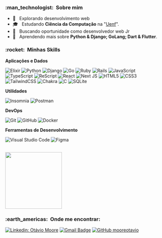 
<h3> :man_technologist: &nbsp;Sobre mim </h3>

- 🤔 &nbsp; Explorando desenvolvimento web
- 🎓 &nbsp; Estudando **Ciência da Computaçâo** na "[Uenf](https://uenf.br)".
- 💼 &nbsp; Buscando oportunidade como desenvolvedor web Jr
- 🌱 &nbsp; Aprendendo mais sobre **Python & Django; GoLang; Dart & Flutter**.

<h3> :rocket: &nbsp;Minhas Skills </h3>

**Aplicações e Dados**

  ![Elixir](https://img.shields.io/badge/elixir-%234B275F.svg?style=for-the-badge&logo=elixir&logoColor=white)
  ![Python](https://img.shields.io/badge/python-3670A0?style=for-the-badge&logo=python&logoColor=ffdd54)
  ![Django](https://img.shields.io/badge/django-%23092E20.svg?style=for-the-badge&logo=django&logoColor=white)
  ![Go](https://img.shields.io/badge/go-%2300ADD8.svg?style=for-the-badge&logo=go&logoColor=white)
  ![Ruby](https://img.shields.io/badge/ruby-%23CC342D.svg?style=for-the-badge&logo=ruby&logoColor=white)
  ![Rails](https://img.shields.io/badge/rails-%23CC0000.svg?style=for-the-badge&logo=ruby-on-rails&logoColor=white)
  ![JavaScript](https://img.shields.io/badge/javascript-%23323330.svg?style=for-the-badge&logo=javascript&logoColor=%23F7DF1E)
  ![TypeScript](https://img.shields.io/badge/typescript-%23007ACC.svg?style=for-the-badge&logo=typescript&logoColor=white)
  ![ReScript](https://img.shields.io/badge/rescript-%2314162c?style=for-the-badge&logo=rescript&logoColor=e34c4c)
  ![React](https://img.shields.io/badge/react-%2320232a.svg?style=for-the-badge&logo=react&logoColor=%2361DAFB)
  ![Next JS](https://img.shields.io/badge/Next-black?style=for-the-badge&logo=next.js&logoColor=white)
  ![HTML5](https://img.shields.io/badge/html5-%23E34F26.svg?style=for-the-badge&logo=html5&logoColor=white)
  ![CSS3](https://img.shields.io/badge/css3-%231572B6.svg?style=for-the-badge&logo=css3&logoColor=white)
  ![TailwindCSS](https://img.shields.io/badge/tailwindcss-%2338B2AC.svg?style=for-the-badge&logo=tailwind-css&logoColor=white)
  ![Chakra](https://img.shields.io/badge/chakra-%234ED1C5.svg?style=for-the-badge&logo=chakraui&logoColor=white)
  ![C](https://img.shields.io/badge/c-%2300599C.svg?style=for-the-badge&logo=c&logoColor=white)
  ![SQLite](https://img.shields.io/badge/sqlite-%2307405e.svg?style=for-the-badge&logo=sqlite&logoColor=white)

**Utilidades**

  ![Insomnia](https://img.shields.io/badge/-Insomnia-333333?style=flat&logo=insomnia)
  ![Postman](https://img.shields.io/badge/-Postman-333333?style=flat&logo=postman)

**DevOps**

  ![Git](https://img.shields.io/badge/-Git-333333?style=flat&logo=git)
  ![GitHub](https://img.shields.io/badge/-GitHub-333333?style=flat&logo=github)
  ![Docker](https://img.shields.io/badge/-Docker-333333?style=flat&logo=docker)

**Ferramentas de Desenvolvimento**

  ![Visual Studio Code](https://img.shields.io/badge/-Visual%20Studio%20Code-333333?style=flat&logo=visual-studio-code&logoColor=007ACC)
  ![Figma](https://img.shields.io/badge/-Figma-333333?style=flat&logo=figma&logoColor=007ACC)

<br/>

<a href="https://github.com/mooreotavio">
  <img height="180em" src="https://github-readme-stats.vercel.app/api?username=mooreotavio&theme=dracula&show_icons=true" />
</a>

<br/>

<h3> :earth_americas: &nbsp;Onde me encontrar: </h3> 

[![Linkedin: Otávio Moore](https://img.shields.io/badge/-mooreotavio-blue?style=flat-square&logo=Linkedin&logoColor=white&link=LINK-DO-SEU-LINKEDIN)](https://linkedin.com/in/mooreotavio)
[![Gmail Badge](https://img.shields.io/badge/-Email-006bed?style=flat-square&logo=Gmail&logoColor=white&link=mailto:otaviomoore@gmail.com)](mailto:otaviomoore@gmail.com)
[![GitHub mooreotavio]( https://img.shields.io/github/followers/mooreotavio?label=follow&style=social)](https://github.com/mooreotavio)
